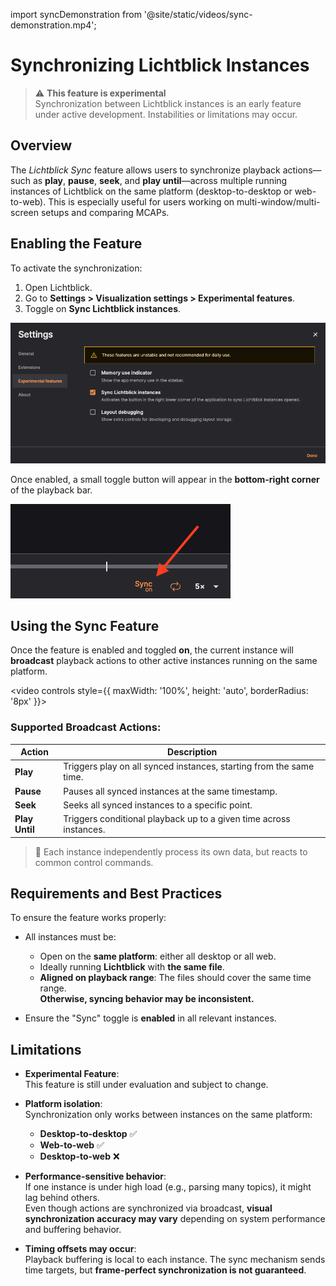 import syncDemonstration from '@site/static/videos/sync-demonstration.mp4';


# Synchronizing Lichtblick Instances

> ⚠️ **This feature is experimental**  
> Synchronization between Lichtblick instances is an early feature under active development. Instabilities or limitations may occur.

## Overview

The _Lichtblick Sync_ feature allows users to synchronize playback actions—such as **play**, **pause**, **seek**, and **play until**—across multiple running instances of Lichtblick on the same platform (desktop-to-desktop or web-to-web). This is especially useful for users working on multi-window/multi-screen setups and comparing MCAPs.

## Enabling the Feature

To activate the synchronization:

1. Open Lichtblick.
2. Go to **Settings > Visualization settings > Experimental features**.
3. Toggle on **Sync Lichtblick instances**.

![alt text](images/menu-checkbox.png)

Once enabled, a small toggle button will appear in the **bottom-right corner** of the playback bar.

![alt text](images/icon-feature.png)

## Using the Sync Feature

Once the feature is enabled and toggled **on**, the current instance will **broadcast** playback actions to other active instances running on the same platform.

<video controls style={{ maxWidth: '100%', height: 'auto', borderRadius: '8px' }}>
  <source src={syncDemonstration} />
</video>


### Supported Broadcast Actions:

| Action         | Description                                                         |
| -------------- | ------------------------------------------------------------------- |
| **Play**       | Triggers play on all synced instances, starting from the same time. |
| **Pause**      | Pauses all synced instances at the same timestamp.                  |
| **Seek**       | Seeks all synced instances to a specific point.                     |
| **Play Until** | Triggers conditional playback up to a given time across instances.  |

> 🔁 Each instance independently process its own data, but reacts to common control commands.

## Requirements and Best Practices

To ensure the feature works properly:

- All instances must be:

  - Open on the **same platform**: either all desktop or all web.
  - Ideally running **Lichtblick** with **the same file**.
  - **Aligned on playback range**: The files should cover the same time range.  
    **Otherwise, syncing behavior may be inconsistent.**

- Ensure the "Sync" toggle is **enabled** in all relevant instances.

## Limitations

- **Experimental Feature**:  
  This feature is still under evaluation and subject to change.

- **Platform isolation**:  
  Synchronization only works between instances on the same platform:

  - **Desktop-to-desktop** ✅
  - **Web-to-web** ✅
  - **Desktop-to-web** ❌

- **Performance-sensitive behavior**:  
  If one instance is under high load (e.g., parsing many topics), it might lag behind others.  
  Even though actions are synchronized via broadcast, **visual synchronization accuracy may vary** depending on system performance and buffering behavior.

- **Timing offsets may occur**:  
  Playback buffering is local to each instance. The sync mechanism sends time targets, but **frame-perfect synchronization is not guaranteed**.
